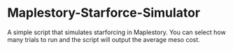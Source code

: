 # Maplestory-Starforce-Simulator
A simple script that simulates starforcing in Maplestory. You can select how many trials to run and the script will output the average meso cost.

